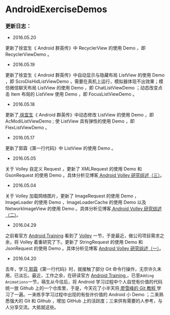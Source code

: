 # AndroidExerciseDemos

### 更新日志：

- 2016.05.20

更新了徐宜生《 Android 群英传》中 RecyclerView 的使用 Demo ，即 RecyclerViewDemo 。

- 2016.05.19

更新了徐宜生《 Android 群英传》中自动显示与隐藏布局 ListView 的使用 Demo ，即 ScroDisHidListViewDemo ，需要在真机上运行，模拟器体现不出效果；模仿微信聊天布局 ListView 的使用 Demo ，即 ChatListViewDemo ；动态改变点击 Item 布局的 ListView 使用 Demo ，即 FocusListViewDemo 。

- 2016.05.18

更新了[ 徐宜生](https://github.com/xuyisheng)《 Android 群英传》中动态修改 ListView 的使用 Demo ，即 AcModiListViewDemo ; 使 ListView 具有弹性的使用 Demo ，即 FlexListViewDemo 。

- 2016.05.17

更新了郭霖《第一行代码》中 ListView 的使用 Demo 。

- 2016.05.05

关于 Volley 自定义 Request ，更新了 XMLRequest 的使用 Demo 和 GsonRequest 的使用 Demo 。具体分析见博客[ Android Volley 研究综述（三）](http://iamasoldier6.com/2016/05/05/Android-Volley-研究综述（三）/)。

- 2016.05.04

关于 Volley 加载网络图片，更新了 ImageRequest 的使用 Demo ，ImageLoader 的使用 Demo ，ImageLoaderCache 的使用 Demo 以及 NetworkImageView 的使用 Demo 。具体分析见博客[ Android Volley 研究综述（二）](http://iamasoldier6.com/2016/05/04/Android-Volley-研究综述（二）/)。

- 2016.04.29

之前看官方 [Android Training](http://developer.android.com/training/index.html) 看到了 [Volley](http://developer.android.com/training/volley/index.html) 一节，于是最近，做公司项目需求之余，将 Volley 着重研究了下。更新了 StringRequest 的使用 Demo 和 JsonRequest 的使用 Demo 。具体分析见博客 [ Android Volley 研究综述（一）](http://iamasoldier6.com/2016/04/30/Android-Volley-研究综述（一）/)。

- 2016.04.20

去年，学习[ 郭霖](http://blog.csdn.net/guolin_blog)《第一行代码》时，就接触了部分 Git 命令行操作，无奈许久未用，已淡忘。最近，工作之余，在研读官方 [Android Training ](http://developer.android.com/training/index.html)，已至`Adding Animations`一节，萌生从今往后，将 Android 学习过程中个人自觉有价值的代码统一放 Github 上的一个仓库里，于是，今天花了小半天将[ 廖雪峰的 Git 教程 ](http://www.liaoxuefeng.com/wiki/0013739516305929606dd18361248578c67b8067c8c017b000)学习了一遍。一来练手学习过程中出现的有些许价值的 Android 小 Demo ；二来熟悉强大的 Git 和 Github ，增加 GitHub 上的活跃度；三来供有需要的人参考，与人分享交流。大抵就这些。



